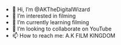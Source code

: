 - 👋 Hi, I’m @AKTheDigitalWizard
- 👀 I’m interested in filming
- 🌱 I’m currently learning filming
- 💞️ I’m looking to collaborate on YouTube
- 📫 How to reach me: A.K FILM KINGDOM

<!---
AKTheDigitalWizard/AKTheDigitalWizard is a ✨ special ✨ repository because its `README.md` (this file) appears on your GitHub profile.
You can click the Preview link to take a look at your changes.
--->
